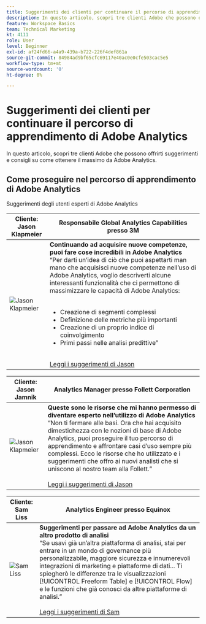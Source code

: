 ```yaml
---
title: Suggerimenti dei clienti per continuare il percorso di apprendimento di Adobe Analytics
description: In questo articolo, scopri tre clienti Adobe che possono offrirti suggerimenti e consigli su come ottenere il massimo da Adobe Analytics.
feature: Workspace Basics
team: Technical Marketing
kt: 4111
role: User
level: Beginner
exl-id: af24fd66-a4a9-439a-b722-226f4def861a
source-git-commit: 84984ad9bf65cfc69117e40ac0e0cfe503cac5e5
workflow-type: tm+mt
source-wordcount: '0'
ht-degree: 0%

---
```


# Suggerimenti dei clienti per continuare il percorso di apprendimento di Adobe Analytics

In questo articolo, scopri tre clienti Adobe che possono offrirti suggerimenti e consigli su come ottenere il massimo da Adobe Analytics.

## Come proseguire nel percorso di apprendimento di Adobe Analytics

Suggerimenti degli utenti esperti di Adobe Analytics

| Cliente:<br>Jason Klapmeier | Responsabile Global Analytics Capabilities presso 3M |
|------------|------------|
| ![Jason Klapmeier](assets/jasonklapmeier.jpg) | **Continuando ad acquisire nuove competenze, puoi fare cose incredibili in Adobe Analytics** <br> “Per darti un’idea di ciò che puoi aspettarti man mano che acquisisci nuove competenze nell’uso di Adobe Analytics, voglio descriverti alcune interessanti funzionalità che ci permettono di massimizzare le capacità di Adobe Analytics: <br><br><ul><li>Creazione di segmenti complessi</li><li>Definizione delle metriche più importanti</li><li>Creazione di un proprio indice di coinvolgimento</li><li>Primi passi nelle analisi predittive”</li></ul><br>[Leggi i suggerimenti di Jason](https://experienceleaguecommunities.adobe.com/t5/Adobe-Analytics-Discussions/Incredible-Things-You-Can-Do-in-Adobe-Analytics/td-p/354333) |

| Cliente:<br>Jason Jamnik | Analytics Manager presso Follett Corporation |
|------------|------------|
| ![Jason Klapmeier](assets/jasonjamnik.jpg) | **Queste sono le risorse che mi hanno permesso di diventare esperto nell’utilizzo di Adobe Analytics** <br> “Non ti fermare alle basi. Ora che hai acquisito dimestichezza con le nozioni di base di Adobe Analytics, puoi proseguire il tuo percorso di apprendimento e affrontare casi d’uso sempre più complessi. Ecco le risorse che ho utilizzato e i suggerimenti che offro ai nuovi analisti che si uniscono al nostro team alla Follett.”<br><br>[Leggi i suggerimenti di Jason](https://experienceleaguecommunities.adobe.com/t5/Adobe-Analytics-Discussions/Here-are-the-resources-I-used-to-become-an-expert-at-using-Adobe/m-p/354226) |

| Cliente:<br>Sam Liss | Analytics Engineer presso Equinox |
|------------|------------|
| ![Sam Liss](assets/samliss.jpg) | **Suggerimenti per passare ad Adobe Analytics da un altro prodotto di analisi** <br> “Se usavi già un’altra piattaforma di analisi, stai per entrare in un mondo di governance più personalizzabile, maggiore sicurezza e innumerevoli integrazioni di marketing e piattaforme di dati... Ti spiegherò le differenze tra le visualizzazioni [!UICONTROL Freeform Table] e [!UICONTROL Flow] e le funzioni che già conosci da altre piattaforme di analisi.”<br><br>[Leggi i suggerimenti di Sam](https://experienceleaguecommunities.adobe.com/t5/Adobe-Analytics-Discussions/An-Analyst-s-Quick-Start-Guide-Switching-to-Adobe/td-p/354312) |
